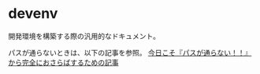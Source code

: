 # devenv

開発環境を構築する際の汎用的なドキュメント。

パスが通らないときは、以下の記事を参照。
[今日こそ『パスが通らない！！』から完全におさらばするための記事](https://qiita.com/rihib/items/79f19029b4160eb81226)
